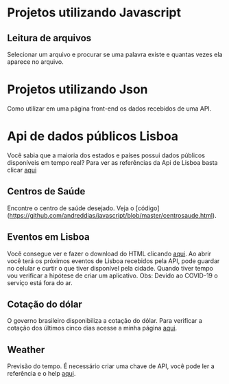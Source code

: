 # Projetos utilizando Javascript 

## Leitura de arquivos

Selecionar um arquivo e procurar se uma palavra existe e quantas vezes ela aparece no arquivo.

# Projetos utilizando Json 

Como utilizar em uma página front-end os dados recebidos de uma API.

# Api de dados públicos Lisboa

Você sabia que a maioria dos estados e países possui dados públicos disponíveis em tempo real? Para ver as referências da Api de Lisboa basta clicar [aqui](http://lisboaaberta.cm-lisboa.pt/index.php/pt/turismo-e-lazer)

## Centros de Saúde 

Encontre o centro de saúde desejado. Veja o [código] (https://github.com/andreddias/javascript/blob/master/centrosaude.html).

## Eventos em Lisboa 

Você consegue ver e fazer o download do HTML clicando [aqui](https://github.com/andreddias/json_projects/blob/master/lisboa.html). Ao abrir você terá os próximos eventos de Lisboa recebidos pela API, pode guardar no celular e curtir o que tiver disponível pela cidade. Quando tiver tempo vou verificar a hipótese de criar um aplicativo. 
Obs: Devido ao COVID-19 o serviço está fora do ar.

## Cotação do dólar

O governo brasileiro disponibiliza a cotação do dólar. Para verificar a cotação dos últimos cinco dias acesse a minha página [aqui](https://andreddias.wixsite.com/home/cambio). 

## Weather

Previsão do tempo. É necessário criar uma chave de API, você pode ler a referência e o help [aqui](https://openweathermap.org/appid).
